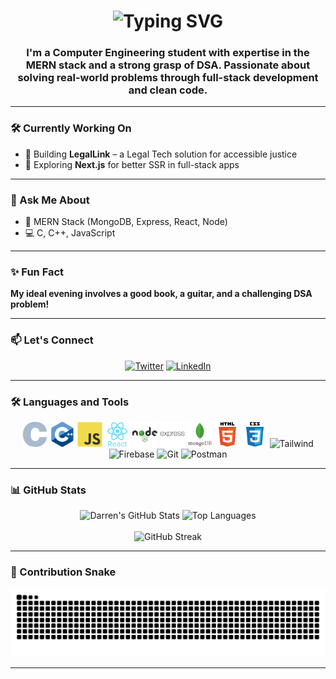 <h1 align="center">
  <img src="https://readme-typing-svg.demolab.com?font=Fira+Code&weight=500&pause=1000&color=F7971E&center=true&width=435&lines=Hi+%F0%9F%91%8B%2C+I'm+Darren+D'sa;Full-Stack+Developer" alt="Typing SVG" />
</h1>

<h3 align="center">I'm a Computer Engineering student with expertise in the MERN stack and a strong grasp of DSA. Passionate about solving real-world problems through full-stack development and clean code.</h3>

---

### 🛠️ Currently Working On
- 🔭 Building **LegalLink** – a Legal Tech solution for accessible justice  
- 🌱 Exploring **Next.js** for better SSR in full-stack apps

---

### 🧠 Ask Me About
- 💬 MERN Stack (MongoDB, Express, React, Node)  
- 💻 C, C++, JavaScript

---

### ✨ Fun Fact
**My ideal evening involves a good book, a guitar, and a challenging DSA problem!**

---

### 📫 Let's Connect
<p align="center">
  <a href="https://twitter.com/darrendsa1" target="blank"><img src="https://cdn.jsdelivr.net/gh/devicons/devicon/icons/twitter/twitter-original.svg" alt="Twitter" height="30" width="30" /></a>
  <a href="https://linkedin.com/in/darren-d-sa-99149b28a" target="blank"><img src="https://cdn.jsdelivr.net/gh/devicons/devicon/icons/linkedin/linkedin-original.svg" alt="LinkedIn" height="30" width="30" /></a>
</p>

---

### 🛠️ Languages and Tools
<p align="center">
  <img src="https://raw.githubusercontent.com/devicons/devicon/master/icons/c/c-original.svg" alt="C" width="40" height="40"/> 
  <img src="https://raw.githubusercontent.com/devicons/devicon/master/icons/cplusplus/cplusplus-original.svg" alt="C++" width="40" height="40"/> 
  <img src="https://raw.githubusercontent.com/devicons/devicon/master/icons/javascript/javascript-original.svg" alt="JavaScript" width="40" height="40"/> 
  <img src="https://raw.githubusercontent.com/devicons/devicon/master/icons/react/react-original-wordmark.svg" alt="React" width="40" height="40"/> 
  <img src="https://raw.githubusercontent.com/devicons/devicon/master/icons/nodejs/nodejs-original-wordmark.svg" alt="Node.js" width="40" height="40"/> 
  <img src="https://raw.githubusercontent.com/devicons/devicon/master/icons/express/express-original-wordmark.svg" alt="Express" width="40" height="40"/> 
  <img src="https://raw.githubusercontent.com/devicons/devicon/master/icons/mongodb/mongodb-original-wordmark.svg" alt="MongoDB" width="40" height="40"/> 
  <img src="https://raw.githubusercontent.com/devicons/devicon/master/icons/html5/html5-original-wordmark.svg" alt="HTML5" width="40" height="40"/> 
  <img src="https://raw.githubusercontent.com/devicons/devicon/master/icons/css3/css3-original-wordmark.svg" alt="CSS3" width="40" height="40"/> 
  <img src="https://www.vectorlogo.zone/logos/tailwindcss/tailwindcss-icon.svg" alt="Tailwind" width="40" height="40"/> 
  <img src="https://www.vectorlogo.zone/logos/firebase/firebase-icon.svg" alt="Firebase" width="40" height="40"/> 
  <img src="https://www.vectorlogo.zone/logos/git-scm/git-scm-icon.svg" alt="Git" width="40" height="40"/> 
  <img src="https://www.vectorlogo.zone/logos/getpostman/getpostman-icon.svg" alt="Postman" width="40" height="40"/> 
</p>

---

### 📊 GitHub Stats
<div align="center">
  <img src="https://github-readme-stats.vercel.app/api?username=darren0411&show_icons=true&theme=default&locale=en" alt="Darren's GitHub Stats" width="48%" />
  <img src="https://github-readme-stats.vercel.app/api/top-langs?username=darren0411&show_icons=true&locale=en&layout=compact&theme=default" alt="Top Languages" width="48%" />
</div>

<br/>

<div align="center">
  <img src="https://github-readme-streak-stats.herokuapp.com/?user=darren0411&theme=default" alt="GitHub Streak" />
</div>

---

### 🐍 Contribution Snake
<p align="center">
  <img src="https://raw.githubusercontent.com/Darren0411/Darren0411/output/snake.svg" alt="Snake animation" />
</p>

---
